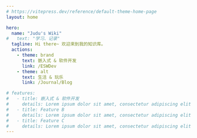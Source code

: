 ```yaml
---
# https://vitepress.dev/reference/default-theme-home-page
layout: home

hero:
  name: "Judu's Wiki"
#   text: "学习、记录"
  tagline: Hi there~ 欢迎来到我的知识库。
  actions:
    - theme: brand
      text: 嵌入式 & 软件开发
      link: /ESWDev
    - theme: alt
      text: 生活 & 玩乐
      link: /Journal/Blog

# features:
#   - title: 嵌入式 & 软件开发
#     details: Lorem ipsum dolor sit amet, consectetur adipiscing elit
#   - title: Feature B
#     details: Lorem ipsum dolor sit amet, consectetur adipiscing elit
#   - title: Feature C
#     details: Lorem ipsum dolor sit amet, consectetur adipiscing elit
---
```

<confetti />